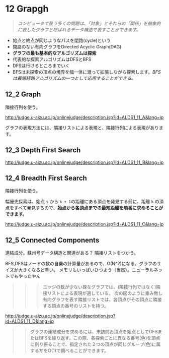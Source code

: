 # 12 Grapgh

> *コンピュータで扱う多くの問題は、「対象」とそれらの「関係」を抽象的に表したグラフと呼ばれるデータ構造で表すことができます。*

- 始点と終点が同じようなパスを閉路(cycle)という
- 閉路のない有向グラフをDirected Acyclic Graph(DAG)
- **グラフの最も基本的なアルゴリズムは探索**
- 代表的な探索アルゴリズムはDFSとBFS
- DFSは行けるところまでいく
- BFSは未探索の頂点の境界を幅一体に渡って拡張しながら探索します。*BFSは最短経路アルゴリズムの一つとして応用することができる。*

## 12_2 Graph

隣接行列を使う。

http://judge.u-aizu.ac.jp/onlinejudge/description.jsp?id=ALDS1_11_A&lang=jp

 グラフの表現方法には、隣接リストによる表現と、隣接行列による表現があります。

## 12_3 Depth First Search


http://judge.u-aizu.ac.jp/onlinejudge/description.jsp?id=ALDS1_11_B&lang=jp

## 12_4 Breadth First Search

隣接行列を使う。

幅優先探索は、始点 `s` から `k + 1`の距離にある頂点を発見する前に、距離 `k` の頂点をすべて発見するので、**始点から各頂点までの最短距離を順番に求めることができます。**

http://judge.u-aizu.ac.jp/onlinejudge/description.jsp?id=ALDS1_11_C&lang=jp

## 12_5 Connected Components

連結成分。蘇州号データ構造と関連がある？ 隣接リストをつかう。

BFS,DFSはノードの数の自乗の計算量があるので、O(N^2)になる。グラフのサイズが大きくなると辛い。
メモリもいっぱいひつよう（当然）。ニューラルネットでもやったやん

>>> エッジの数が少ない疎なグラフでは、(隣接行列ではなく)隣接リストによる表現が適している。 次の図のように重み無し有向グラフを表す隣接リストでは、各頂点がその頂点に隣接する頂点の番号のリストを持つ。

http://judge.u-aizu.ac.jp/onlinejudge/description.jsp?id=ALDS1_11_D&lang=jp

>> グラフの連結成分を求めるには、未訪問お頂点を始点としてDFSまたはBFSを繰り返す。この際、各探索ごとに異なる番号(色)を頂点に割り振ることで、指定された２つの頂点が同じグループ(色)に属するかをO(1)で調べることができます。